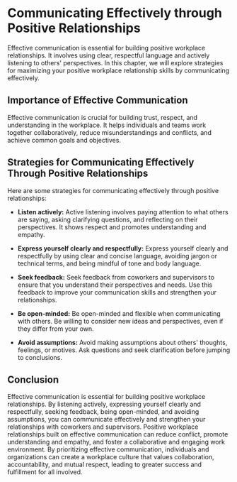 Communicating Effectively through Positive Relationships
===========================================================================================================================

Effective communication is essential for building positive workplace relationships. It involves using clear, respectful language and actively listening to others' perspectives. In this chapter, we will explore strategies for maximizing your positive workplace relationship skills by communicating effectively.

Importance of Effective Communication
-------------------------------------

Effective communication is crucial for building trust, respect, and understanding in the workplace. It helps individuals and teams work together collaboratively, reduce misunderstandings and conflicts, and achieve common goals and objectives.

Strategies for Communicating Effectively Through Positive Relationships
-----------------------------------------------------------------------

Here are some strategies for communicating effectively through positive relationships:

* **Listen actively:** Active listening involves paying attention to what others are saying, asking clarifying questions, and reflecting on their perspectives. It shows respect and promotes understanding and empathy.

* **Express yourself clearly and respectfully:** Express yourself clearly and respectfully by using clear and concise language, avoiding jargon or technical terms, and being mindful of tone and body language.

* **Seek feedback:** Seek feedback from coworkers and supervisors to ensure that you understand their perspectives and needs. Use this feedback to improve your communication skills and strengthen your relationships.

* **Be open-minded:** Be open-minded and flexible when communicating with others. Be willing to consider new ideas and perspectives, even if they differ from your own.

* **Avoid assumptions:** Avoid making assumptions about others' thoughts, feelings, or motives. Ask questions and seek clarification before jumping to conclusions.

Conclusion
----------

Effective communication is essential for building positive workplace relationships. By listening actively, expressing yourself clearly and respectfully, seeking feedback, being open-minded, and avoiding assumptions, you can communicate effectively and strengthen your relationships with coworkers and supervisors. Positive workplace relationships built on effective communication can reduce conflict, promote understanding and empathy, and foster a collaborative and engaging work environment. By prioritizing effective communication, individuals and organizations can create a workplace culture that values collaboration, accountability, and mutual respect, leading to greater success and fulfillment for all involved.


